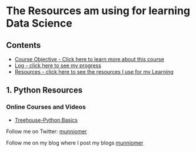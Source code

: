 # The Resources am using for learning Data Science

## Contents

* [Course Objective - Click here to learn more about this course](course-objective.md)
* [Log - click here to see my progress](log.md)
* [Resources - click here to see the resources I use for my Learning](resources.md)


## 1. Python Resources
### Online Courses and Videos
* [Treehouse-Python Basics](https://teamtreehouse.com/library/python-basics-3)


Follow me on Twitter: [munniomer](https://twitter.com/munniomer)

Follow me on my blog where I post my blogs [munniomer](https://munniomer.wordpress.com/)
